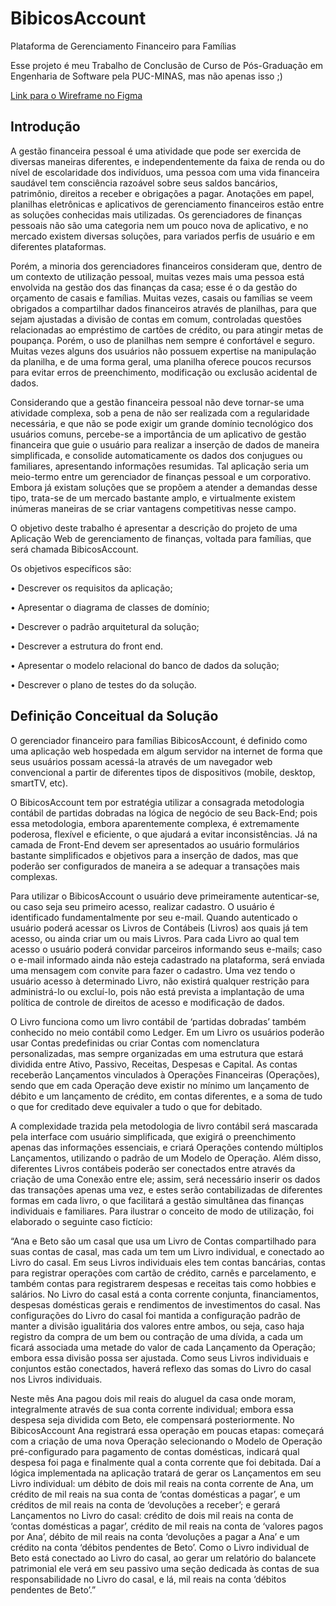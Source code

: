 # BibicosAccount
Plataforma de Gerenciamento Financeiro para Famílias

Esse projeto é meu Trabalho de Conclusão de Curso de Pós-Graduação em Engenharia de Software pela PUC-MINAS, mas não apenas isso ;)

[Link para o Wireframe no Figma](https://www.figma.com/file/M5p28NL6FfNjyt83DliXhT/BibicosAccount?type=design&node-id=109%3A5435&mode=design&t=flfLmXd7ph6q4QPY-1)



## Introdução

A gestão financeira pessoal é uma atividade que pode ser exercida de diversas maneiras diferentes, e independentemente da faixa de renda ou do nível de escolaridade dos indivíduos, uma pessoa com uma vida financeira saudável tem consciência razoável sobre seus saldos bancários, patrimônio, direitos a receber e obrigações a pagar. Anotações em papel, planilhas eletrônicas e aplicativos de gerenciamento financeiros estão entre as soluções conhecidas mais utilizadas. Os gerenciadores de finanças pessoais não são uma categoria nem um pouco nova de aplicativo, e no mercado existem diversas soluções, para variados perfis de usuário e em diferentes plataformas. 

Porém, a minoria dos gerenciadores financeiros consideram que, dentro de um contexto de utilização pessoal, muitas vezes mais uma pessoa está envolvida na gestão dos das finanças da casa; esse é o da gestão do orçamento de casais e famílias. Muitas vezes, casais ou famílias se veem obrigados a compartilhar dados financeiros através de planilhas, para que sejam ajustadas a divisão de contas em comum, controladas questões relacionadas ao empréstimo de cartões de crédito, ou para atingir metas de poupança. Porém, o uso de planilhas nem sempre é confortável e seguro. Muitas vezes alguns dos usuários não possuem expertise na manipulação da planilha, e de uma forma geral, uma planilha oferece poucos recursos para evitar erros de preenchimento, modificação ou exclusão acidental de dados.

Considerando que a gestão financeira pessoal não deve tornar-se uma atividade complexa, sob a pena de não ser realizada com a regularidade necessária, e que não se pode exigir um grande domínio tecnológico dos usuários comuns, percebe-se a importância de um aplicativo de gestão financeira que guie o usuário para realizar a inserção de dados de maneira simplificada, e consolide automaticamente os dados dos conjugues ou familiares, apresentando informações resumidas. Tal aplicação seria um meio-termo entre um gerenciador de finanças pessoal e um corporativo. Embora já existam soluções que se propõem a atender a demandas desse tipo, trata-se de um mercado bastante amplo, e virtualmente existem inúmeras maneiras de se criar vantagens competitivas nesse campo.

O objetivo deste trabalho é apresentar a descrição do projeto de uma Aplicação Web de gerenciamento de finanças, voltada para famílias, que será chamada BibicosAccount.

Os objetivos específicos são:

•	Descrever os requisitos da aplicação;

•	Apresentar o diagrama de classes de domínio;

•	Descrever o padrão arquitetural da solução; 

•	Descrever a estrutura do front end.

•	Apresentar o modelo relacional do banco de dados da solução; 

•	Descrever o plano de testes do da solução.

## Definição Conceitual da Solução

O gerenciador financeiro para famílias BibicosAccount, é definido como uma aplicação web hospedada em algum servidor na internet de forma que seus usuários possam acessá-la através de um navegador web convencional a partir de diferentes tipos de dispositivos (mobile, desktop, smartTV, etc).

O BibicosAccount tem por estratégia utilizar a consagrada metodologia contábil de partidas dobradas na lógica de negócio de seu Back-End; pois essa metodologia, embora aparentemente complexa, é extremamente poderosa, flexível e eficiente, o que ajudará a evitar inconsistências. Já na camada de Front-End devem ser apresentados ao usuário formulários bastante simplificados e objetivos para a inserção de dados, mas que poderão ser configurados de maneira a se adequar a transações mais complexas.

Para utilizar o BibicosAccount o usuário deve primeiramente autenticar-se, ou caso seja seu primeiro acesso, realizar cadastro. O usuário é identificado fundamentalmente por seu e-mail. Quando autenticado o usuário poderá acessar os Livros de Contábeis (Livros) aos quais já tem acesso, ou ainda criar um ou mais Livros. Para cada Livro ao qual tem acesso o usuário poderá convidar parceiros informando seus e-mails; caso o e-mail informado ainda não esteja cadastrado na plataforma, será enviada uma mensagem com convite para fazer o cadastro. Uma vez tendo o usuário acesso à determinado Livro, não existirá qualquer restrição para administrá-lo ou excluí-lo, pois não está prevista a implantação de uma política de controle de direitos de acesso e modificação de dados.

O Livro funciona como um livro contábil de ‘partidas dobradas’ também conhecido no meio contábil como Ledger. Em um Livro os usuários poderão usar Contas predefinidas ou criar Contas com nomenclatura personalizadas, mas sempre organizadas em uma estrutura que estará dividida entre Ativo, Passivo, Receitas, Despesas e Capital. As contas receberão Lançamentos vinculados à Operações Financeiras (Operações), sendo que em cada Operação deve existir no mínimo um lançamento de débito e um lançamento de crédito, em contas diferentes, e a soma de tudo o que for creditado deve equivaler a tudo o que for debitado.

A complexidade trazida pela metodologia de livro contábil será mascarada pela interface com usuário simplificada, que exigirá o preenchimento apenas das informações essenciais, e criará Operações contendo múltiplos Lançamentos, utilizando o padrão de um Modelo de Operação. Além disso, diferentes Livros contábeis poderão ser conectados entre através da criação de uma Conexão entre ele; assim, será necessário inserir os dados das transações apenas uma vez, e estes serão contabilizadas de diferentes formas em cada livro, o que facilitará a gestão simultânea das finanças individuais e familiares.
Para ilustrar o conceito de modo de utilização, foi elaborado o seguinte caso fictício:

“Ana e Beto são um casal que usa um Livro de Contas compartilhado para suas contas de casal, mas cada um tem um Livro individual, e conectado ao Livro do casal. Em seus Livros individuais eles tem contas bancárias, contas para registrar operações com cartão de crédito, carnês e parcelamento, e também contas para registrarem despesas e receitas tais como hobbies e salários. No Livro do casal está a conta corrente conjunta, financiamentos, despesas domésticas gerais e rendimentos de investimentos do casal. Nas configurações do Livro do casal foi mantida a configuração padrão de manter a divisão igualitária dos valores entre ambos, ou seja, caso haja registro da compra de um bem ou contração de uma dívida, a cada um ficará associada uma metade do valor de cada Lançamento da Operação; embora essa divisão possa ser ajustada. Como seus Livros individuais e conjuntos estão conectados, haverá reflexo das somas do Livro do casal nos Livros individuais.

Neste mês Ana pagou dois mil reais do aluguel da casa onde moram, integralmente através de sua conta corrente individual; embora essa despesa seja dividida com Beto, ele compensará posteriormente. No BibicosAccount Ana registrará essa operação em poucas etapas: começará com a criação de uma nova Operação selecionando o Modelo de Operação pré-configurado para pagamento de contas domésticas, indicará qual despesa foi paga e finalmente qual a conta corrente que foi debitada. Daí a lógica implementada na aplicação tratará de gerar os Lançamentos em seu Livro individual: um débito de dois mil reais na conta corrente de Ana, um crédito de mil reais na sua conta de ‘contas domésticas a pagar’, e um créditos de mil reais na conta de ‘devoluções a receber’; e gerará Lançamentos no Livro do casal: crédito de dois mil reais na conta de  ‘contas domésticas a pagar’, crédito de mil reais na conta de ‘valores pagos por Ana’, débito de mil reais na conta ‘devoluções a pagar a Ana’ e um crédito na conta ‘débitos pendentes de Beto’. Como o Livro individual de Beto está conectado ao Livro do casal, ao gerar um relatório do balancete patrimonial ele verá em seu passivo uma seção dedicada às contas de sua responsabilidade no Livro do casal, e lá, mil reais na conta ‘débitos pendentes de Beto’.” 
